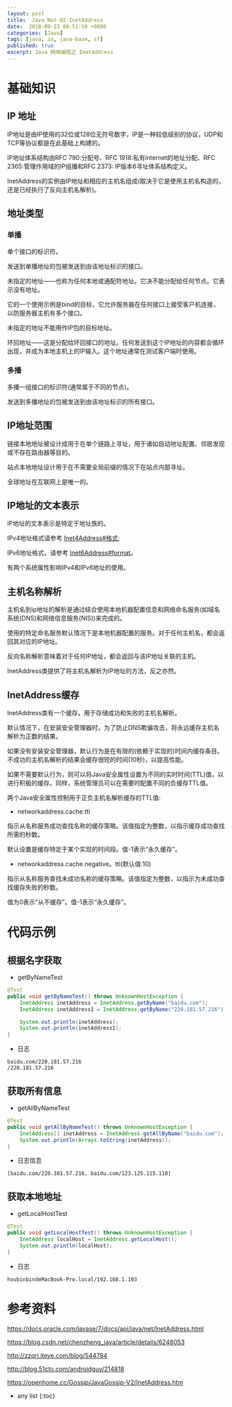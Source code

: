 ```yaml
---
layout: post
title:  Java Net-02-InetAddress
date:  2018-09-23 08:51:50 +0800
categories: [Java]
tags: [java, io, java-base, sf]
published: true
excerpt: Java 网络编程之 InetAddress
---
```


# 基础知识

## IP 地址

IP地址是由IP使用的32位或128位无符号数字，IP是一种较低级别的协议，UDP和TCP等协议都是在此基础上构建的。

IP地址体系结构由RFC 790:分配号、RFC 1918:私有internet的地址分配、RFC 2365:管理作用域的IP组播和RFC 2373: IP版本6寻址体系结构定义。

InetAddress的实例由IP地址和相应的主机名组成(取决于它是使用主机名构造的，还是已经执行了反向主机名解析)。

## 地址类型

### 单播

单个接口的标识符。

发送到单播地址的包被发送到由该地址标识的接口。

未指定的地址——也称为任何本地或通配符地址。它决不能分配给任何节点。它表示没有地址。

它的一个使用示例是bind的目标，它允许服务器在任何接口上接受客户机连接，以防服务器主机有多个接口。

未指定的地址不能用作IP包的目标地址。

环回地址——这是分配给环回接口的地址。任何发送到这个IP地址的内容都会循环出现，并成为本地主机上的IP输入。这个地址通常在测试客户端时使用。

### 多播

多播一组接口的标识符(通常属于不同的节点)。

发送到多播地址的包被发送到由该地址标识的所有接口。

## IP地址范围

链接本地地址被设计成用于在单个链路上寻址，用于诸如自动地址配置、邻居发现或不存在路由器等目的。

站点本地地址设计用于在不需要全局前缀的情况下在站点内部寻址。

全球地址在互联网上是唯一的。

## IP地址的文本表示

IP地址的文本表示是特定于地址族的。

IPv4地址格式请参考 [Inet4Address#格式](https://docs.oracle.com/javase/7/docs/api/java/net/Inet4Address.html#format);

IPv6地址格式，请参考 [Inet6Address#format](https://docs.oracle.com/javase/7/docs/api/java/net/Inet6Address.html#format)。

有两个系统属性影响IPv4和IPv6地址的使用。

## 主机名称解析

主机名到ip地址的解析是通过结合使用本地机器配置信息和网络命名服务(如域名系统(DNS)和网络信息服务(NIS))来完成的。

使用的特定命名服务默认情况下是本地机器配置的服务。对于任何主机名，都会返回其对应的IP地址。

反向名称解析意味着对于任何IP地址，都会返回与该IP地址关联的主机。

InetAddress类提供了将主机名解析为IP地址的方法，反之亦然。

## InetAddress缓存

InetAddress类有一个缓存，用于存储成功和失败的主机名解析。

默认情况下，在安装安全管理器时，为了防止DNS欺骗攻击，将永远缓存主机名解析为正数的结果。

如果没有安装安全管理器，默认行为是在有限的(依赖于实现的)时间内缓存条目。不成功的主机名解析的结果会缓存很短的时间(10秒)，以提高性能。

如果不需要默认行为，则可以将Java安全属性设置为不同的实时时间(TTL)值，以进行积极的缓存。同样，系统管理员可以在需要时配置不同的负缓存TTL值。

两个Java安全属性控制用于正负主机名解析缓存的TTL值:

- networkaddress.cache.ttl

指示从名称服务成功查找名称的缓存策略。该值指定为整数，以指示缓存成功查找所需的秒数。

默认设置是缓存特定于某个实现的时间段。值-1表示“永久缓存”。

- networkaddress.cache.negative。ttl(默认值:10)

指示从名称服务查找未成功名称的缓存策略。该值指定为整数，以指示为未成功查找缓存失败的秒数。

值为0表示“从不缓存”。值-1表示“永久缓存”。

# 代码示例

## 根据名字获取

- getByNameTest

```java
@Test
public void getByNameTest() throws UnknownHostException {
    InetAddress inetAddress = InetAddress.getByName("baidu.com");
    InetAddress inetAddress1 = InetAddress.getByName("220.181.57.216");

    System.out.println(inetAddress);
    System.out.println(inetAddress1);
}
```

- 日志

```
baidu.com/220.181.57.216
/220.181.57.216
```

## 获取所有信息

- getAllByNameTest

```java
@Test
public void getAllByNameTest() throws UnknownHostException {
    InetAddress[] inetAddress = InetAddress.getAllByName("baidu.com");
    System.out.println(Arrays.toString(inetAddress));
}
```

- 日志信息

```
[baidu.com/220.181.57.216, baidu.com/123.125.115.110]
```

## 获取本地地址

- getLocalHostTest

```java
@Test
public void getLocalHostTest() throws UnknownHostException {
    InetAddress localHost = InetAddress.getLocalHost();
    System.out.println(localHost);
}
```

- 日志

```
houbinbindeMacBook-Pro.local/192.168.1.103
```

# 参考资料

https://docs.oracle.com/javase/7/docs/api/java/net/InetAddress.html

https://blog.csdn.net/chenzheng_java/article/details/6248053

http://zzqrj.iteye.com/blog/544784

http://blog.51cto.com/androidguy/214818

https://openhome.cc/Gossip/JavaGossip-V2/InetAddress.htm

* any list
{:toc}